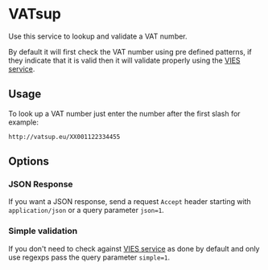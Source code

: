 # VATsup

Use this service to lookup and validate a VAT number.

By default it will first check the VAT
number using pre defined patterns, if they indicate that it is valid then it
will validate properly using the [VIES service](http://ec.europa.eu/taxation_customs/vies/).

## Usage

To look up a VAT number just enter the number after the first slash for example:
```
http://vatsup.eu/XX001122334455
```

## Options

### JSON Response

If you want a JSON response, send a request `Accept` header starting with
`application/json` or a query parameter `json=1`.

### Simple validation

If you don't need to check against [VIES service](http://ec.europa.eu/taxation_customs/vies/) as done by default and only use
regexps pass the query parameter `simple=1`.
